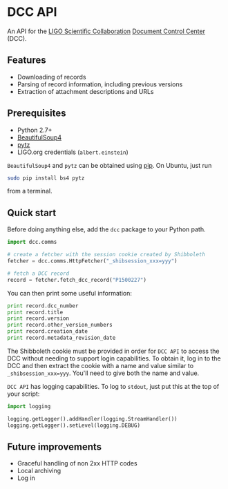 # DCC API

An API for the [LIGO Scientific Collaboration](http://www.ligo.org/) [Document Control Center](https://dcc.ligo.org/) (DCC).

## Features

 - Downloading of records
 - Parsing of record information, including previous versions
 - Extraction of attachment descriptions and URLs

## Prerequisites

  - Python 2.7+
  - [BeautifulSoup4](https://www.crummy.com/software/BeautifulSoup/)
  - [pytz](https://pypi.python.org/pypi/pytz)
  - LIGO.org credentials (`albert.einstein`)

`BeautifulSoup4` and `pytz` can be obtained using [pip](https://pip.pypa.io/). On Ubuntu, just run
```bash
sudo pip install bs4 pytz
```
from a terminal.

## Quick start
Before doing anything else, add the `dcc` package to your Python path.

```python
import dcc.comms

# create a fetcher with the session cookie created by Shibboleth
fetcher = dcc.comms.HttpFetcher("_shibsession_xxx=yyy")

# fetch a DCC record
record = fetcher.fetch_dcc_record("P1500227")
```

You can then print some useful information:
```python
print record.dcc_number
print record.title
print record.version
print record.other_version_numbers
print record.creation_date
print record.metadata_revision_date
```

The Shibboleth cookie must be provided in order for `DCC API` to access the DCC without needing to support login capabilities. To obtain it, log in to the DCC and then extract the cookie with a name and value similar to `_shibsession_xxx=yyy`. You'll need to give both the name and value.

`DCC API` has logging capabilities. To log to `stdout`, just put this at the top of your script:
```python
import logging

logging.getLogger().addHandler(logging.StreamHandler())
logging.getLogger().setLevel(logging.DEBUG)
```

## Future improvements
 - Graceful handling of non 2xx HTTP codes
 - Local archiving
 - Log in
